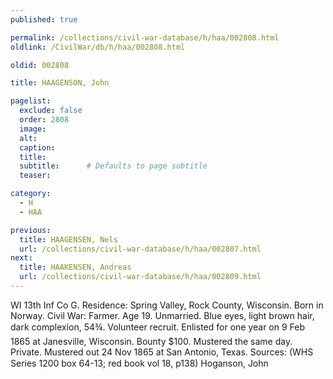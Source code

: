 ```yaml
---
published: true

permalink: /collections/civil-war-database/h/haa/002808.html
oldlink: /CivilWar/db/h/haa/002808.html

oldid: 002808

title: HAAGENSON, John

pagelist:
  exclude: false
  order: 2808
  image: 
  alt:
  caption:
  title:
  subtitle:      # Defaults to page subtitle
  teaser:

category: 
  - H 
  - HAA

previous:
  title: HAAGENSEN, Nels
  url: /collections/civil-war-database/h/haa/002807.html  
next:
  title: HAAKENSEN, Andreas
  url: /collections/civil-war-database/h/haa/002809.html   
---
```

WI 13th Inf Co G. Residence: Spring Valley, Rock County, Wisconsin. Born in Norway. Civil War: Farmer. Age 19. Unmarried. Blue eyes, light brown hair, dark complexion, 5&#146;4&frac34;&#148;. Volunteer recruit. Enlisted for one year on 9 Feb 1865 at Janesville, Wisconsin. Bounty $100. Mustered the same day. Private. Mustered out 24 Nov 1865 at San Antonio, Texas. Sources: (WHS Series 1200 box 64-13; red book vol 18, p138) &#147;Hoganson, John&#148;